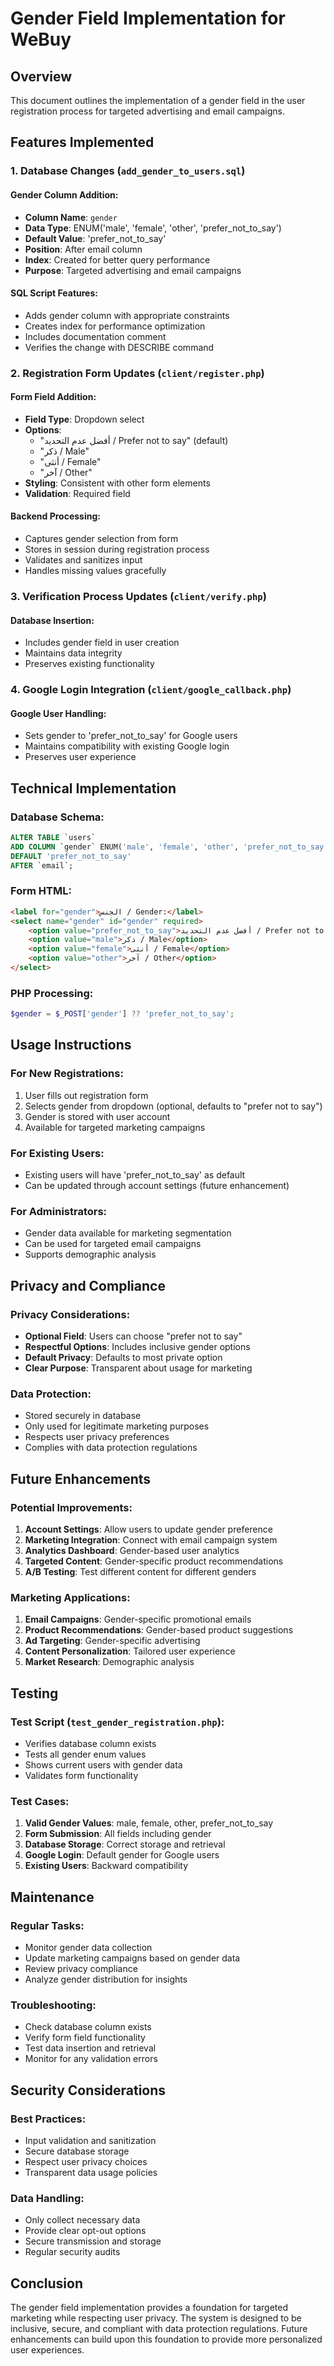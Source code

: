 # Gender Field Implementation for WeBuy

## Overview
This document outlines the implementation of a gender field in the user registration process for targeted advertising and email campaigns.

## Features Implemented

### 1. Database Changes (`add_gender_to_users.sql`)

#### Gender Column Addition:
- **Column Name**: `gender`
- **Data Type**: ENUM('male', 'female', 'other', 'prefer_not_to_say')
- **Default Value**: 'prefer_not_to_say'
- **Position**: After email column
- **Index**: Created for better query performance
- **Purpose**: Targeted advertising and email campaigns

#### SQL Script Features:
- Adds gender column with appropriate constraints
- Creates index for performance optimization
- Includes documentation comment
- Verifies the change with DESCRIBE command

### 2. Registration Form Updates (`client/register.php`)

#### Form Field Addition:
- **Field Type**: Dropdown select
- **Options**:
  - "أفضل عدم التحديد / Prefer not to say" (default)
  - "ذكر / Male"
  - "أنثى / Female"
  - "آخر / Other"
- **Styling**: Consistent with other form elements
- **Validation**: Required field

#### Backend Processing:
- Captures gender selection from form
- Stores in session during registration process
- Validates and sanitizes input
- Handles missing values gracefully

### 3. Verification Process Updates (`client/verify.php`)

#### Database Insertion:
- Includes gender field in user creation
- Maintains data integrity
- Preserves existing functionality

### 4. Google Login Integration (`client/google_callback.php`)

#### Google User Handling:
- Sets gender to 'prefer_not_to_say' for Google users
- Maintains compatibility with existing Google login
- Preserves user experience

## Technical Implementation

### Database Schema:
```sql
ALTER TABLE `users` 
ADD COLUMN `gender` ENUM('male', 'female', 'other', 'prefer_not_to_say') 
DEFAULT 'prefer_not_to_say' 
AFTER `email`;
```

### Form HTML:
```html
<label for="gender">الجنس / Gender:</label>
<select name="gender" id="gender" required>
    <option value="prefer_not_to_say">أفضل عدم التحديد / Prefer not to say</option>
    <option value="male">ذكر / Male</option>
    <option value="female">أنثى / Female</option>
    <option value="other">آخر / Other</option>
</select>
```

### PHP Processing:
```php
$gender = $_POST['gender'] ?? 'prefer_not_to_say';
```

## Usage Instructions

### For New Registrations:
1. User fills out registration form
2. Selects gender from dropdown (optional, defaults to "prefer not to say")
3. Gender is stored with user account
4. Available for targeted marketing campaigns

### For Existing Users:
- Existing users will have 'prefer_not_to_say' as default
- Can be updated through account settings (future enhancement)

### For Administrators:
- Gender data available for marketing segmentation
- Can be used for targeted email campaigns
- Supports demographic analysis

## Privacy and Compliance

### Privacy Considerations:
- **Optional Field**: Users can choose "prefer not to say"
- **Respectful Options**: Includes inclusive gender options
- **Default Privacy**: Defaults to most private option
- **Clear Purpose**: Transparent about usage for marketing

### Data Protection:
- Stored securely in database
- Only used for legitimate marketing purposes
- Respects user privacy preferences
- Complies with data protection regulations

## Future Enhancements

### Potential Improvements:
1. **Account Settings**: Allow users to update gender preference
2. **Marketing Integration**: Connect with email campaign system
3. **Analytics Dashboard**: Gender-based user analytics
4. **Targeted Content**: Gender-specific product recommendations
5. **A/B Testing**: Test different content for different genders

### Marketing Applications:
1. **Email Campaigns**: Gender-specific promotional emails
2. **Product Recommendations**: Gender-based product suggestions
3. **Ad Targeting**: Gender-specific advertising
4. **Content Personalization**: Tailored user experience
5. **Market Research**: Demographic analysis

## Testing

### Test Script (`test_gender_registration.php`):
- Verifies database column exists
- Tests all gender enum values
- Shows current users with gender data
- Validates form functionality

### Test Cases:
1. **Valid Gender Values**: male, female, other, prefer_not_to_say
2. **Form Submission**: All fields including gender
3. **Database Storage**: Correct storage and retrieval
4. **Google Login**: Default gender for Google users
5. **Existing Users**: Backward compatibility

## Maintenance

### Regular Tasks:
- Monitor gender data collection
- Update marketing campaigns based on gender data
- Review privacy compliance
- Analyze gender distribution for insights

### Troubleshooting:
- Check database column exists
- Verify form field functionality
- Test data insertion and retrieval
- Monitor for any validation errors

## Security Considerations

### Best Practices:
- Input validation and sanitization
- Secure database storage
- Respect user privacy choices
- Transparent data usage policies

### Data Handling:
- Only collect necessary data
- Provide clear opt-out options
- Secure transmission and storage
- Regular security audits

## Conclusion

The gender field implementation provides a foundation for targeted marketing while respecting user privacy. The system is designed to be inclusive, secure, and compliant with data protection regulations. Future enhancements can build upon this foundation to provide more personalized user experiences. 